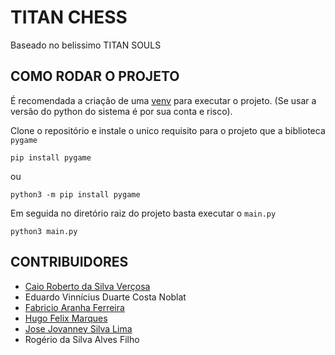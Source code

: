 # TITAN CHESS
Baseado no belissimo TITAN SOULS

## COMO RODAR O PROJETO

É recomendada a criação de uma [venv](https://docs.python.org/3/library/venv.html) para executar o projeto. (Se usar a versão do python do sistema é por sua conta e risco).

Clone o repositório e instale o unico requisito para o projeto que a biblioteca `pygame`

```pip install pygame```

ou

```python3 -m pip install pygame```

Em seguida no diretório raiz do projeto basta executar o `main.py`

```python3 main.py```


## CONTRIBUIDORES
- [Caio Roberto da Silva Verçosa](https://github.com/CaioRSV)
- Eduardo Vinnícius Duarte Costa Noblat
- [Fabricio Aranha Ferreira](https://github.com/faranha300)
- [Hugo Felix Marques](https://github.com/hggmarks)
- [Jose Jovanney Silva Lima](https://github.com/jovanney)
- Rogério da Silva Alves Filho
